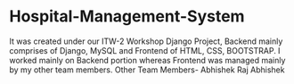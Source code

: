 # Hospital-Management-System
It was created under our ITW-2 Workshop Django  Project, Backend mainly comprises of Django, MySQL and Frontend of HTML, CSS, BOOTSTRAP.
I worked mainly on Backend portion whereas Frontend was managed mainly by my other team members.
Other Team Members-
Abhishek Raj
Abhishek
